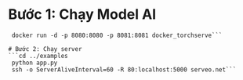 # Bước 1: Chạy Model AI
``` cd PHYS/AnimatedDrawings/torchserve
 docker run -d -p 8080:8080 -p 8081:8081 docker_torchserve```

# Bước 2: Chạy server 
```cd ../examples
 python app.py
 ssh -o ServerAliveInterval=60 -R 80:localhost:5000 serveo.net```
